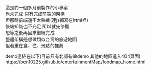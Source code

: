 這是約一個多月前製作的小專案\
尚未完成 只有完成前端的架構\
但那時前端還不太熟練(連js都寫在html裡)\
後端知識也不充足 所以就先停擺\
想等之後再回來繼續完成\
整體架構是想做類似台灣的旅遊地圖\
但著重在食、住、景點的推薦

demo連結在以下(目前只有北部有做demo 其他的地區進入404頁面)\
https://ben10225.github.io/entertainmentMap/foodmap_home.html

